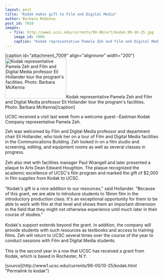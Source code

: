 ```yaml
---
layout: post
title: "Kodak makes gift to Film and Digital Media"
author: Barbara McKenna
post_id: 7010
images:
  - file: http://www1.ucsc.edu/currents/99-00/art/kodak.99-10-25.jpg
    image_id: 7009
    caption: "Kodak representative Pamela Zeh and Film and Digital Media professor Eli Hollander tour the program's facilities. Photo: Barbara McKenna"
---
```


[caption id="attachment_7009" align="alignnone" width="200"]<a href="http://localhost/mysite/wp-content/uploads/1999/10/kodak.99-10-25.jpg"><img class="size-full wp-image-7009" src="http://localhost/mysite/wp-content/uploads/1999/10/kodak.99-10-25.jpg" alt="Kodak representative Pamela Zeh and Film and Digital Media professor Eli Hollander tour the program's facilities. Photo: Barbara McKenna" width="200" height="132" /></a>Kodak representative Pamela Zeh and Film and Digital Media professor Eli Hollander tour the program's facilities. Photo: Barbara McKenna[/caption]
<p>
  UCSC received a visit last week from a welcome guest--Eastman Kodak Company representative Pamela Zeh.
</p>Zeh was welcomed by Film and Digital Media professor and department chair Eli Hollander, who took her on a tour of Film and Digital Media facilities in the Communications Building. Zeh looked in on a film studio and screening, editing, and equipment rooms as well as several classes in progress.<br>
<br>
Zeh also met with facilities manager Paul Wrangell and later presented a plaque to Arts Dean Edward Houghton. The plaque recognized the academic excellence of UCSC's film program and marked the gift of $2,000 in film supplies from Kodak to UCSC.<br>
<br>
"Kodak's gift is a nice addition to our resources," said Hollander. "Because of this grant, we are able to introduce students to 16mm film in the introductory production class. It's an exceptional opportunity for them to be able to work with film at that level and shows them an important dimension in the field that they might not otherwise experience until much later in their course of studies."<br>
<br>
Kodak's support extends beyond the grant. In addition, the company will provide students with such resources as textbooks and access to training films. Zeh will return to UCSC several times over the course of the year to conduct sessions with Film and Digital Media students.<br>
<br>
This is the second year in a row that UCSC has received a grant from Kodak, which is based in Rochester, N.Y.
<p>

</p>
[source](http://www1.ucsc.edu/currents/99-00/10-25/kodak.html "Permalink to kodak")
